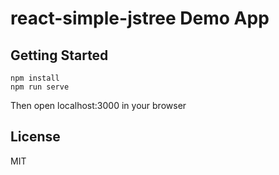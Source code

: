 # react-simple-jstree Demo App

## Getting Started

```shell
npm install
npm run serve
```

Then open localhost:3000 in your browser

## License

MIT

